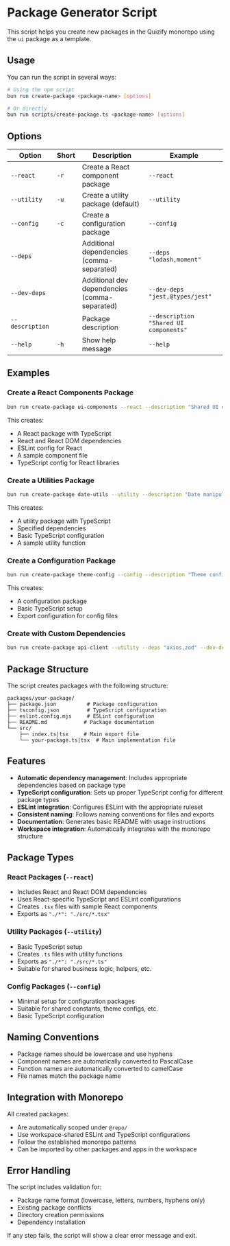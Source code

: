 # Package Generator Script

This script helps you create new packages in the Quizify monorepo using the `ui` package as a template.

## Usage

You can run the script in several ways:

```bash
# Using the npm script
bun run create-package <package-name> [options]

# Or directly
bun run scripts/create-package.ts <package-name> [options]
```

## Options

| Option          | Short | Description                                   | Example                                |
| --------------- | ----- | --------------------------------------------- | -------------------------------------- |
| `--react`       | `-r`  | Create a React component package              | `--react`                              |
| `--utility`     | `-u`  | Create a utility package (default)            | `--utility`                            |
| `--config`      | `-c`  | Create a configuration package                | `--config`                             |
| `--deps`        |       | Additional dependencies (comma-separated)     | `--deps "lodash,moment"`               |
| `--dev-deps`    |       | Additional dev dependencies (comma-separated) | `--dev-deps "jest,@types/jest"`        |
| `--description` |       | Package description                           | `--description "Shared UI components"` |
| `--help`        | `-h`  | Show help message                             | `--help`                               |

## Examples

### Create a React Components Package

```bash
bun run create-package ui-components --react --description "Shared UI components for Quizify"
```

This creates:

- A React package with TypeScript
- React and React DOM dependencies
- ESLint config for React
- A sample component file
- TypeScript config for React libraries

### Create a Utilities Package

```bash
bun run create-package date-utils --utility --description "Date manipulation utilities" --deps "date-fns"
```

This creates:

- A utility package with TypeScript
- Specified dependencies
- Basic TypeScript configuration
- A sample utility function

### Create a Configuration Package

```bash
bun run create-package theme-config --config --description "Theme configuration for the project"
```

This creates:

- A configuration package
- Basic TypeScript setup
- Export configuration for config files

### Create with Custom Dependencies

```bash
bun run create-package api-client --utility --deps "axios,zod" --dev-deps "jest,@types/jest" --description "API client utilities"
```

## Package Structure

The script creates packages with the following structure:

```
packages/your-package/
├── package.json          # Package configuration
├── tsconfig.json         # TypeScript configuration
├── eslint.config.mjs     # ESLint configuration
├── README.md            # Package documentation
└── src/
    ├── index.ts|tsx     # Main export file
    └── your-package.ts|tsx  # Main implementation file
```

## Features

- **Automatic dependency management**: Includes appropriate dependencies based on package type
- **TypeScript configuration**: Sets up proper TypeScript config for different package types
- **ESLint integration**: Configures ESLint with the appropriate ruleset
- **Consistent naming**: Follows naming conventions for files and exports
- **Documentation**: Generates basic README with usage instructions
- **Workspace integration**: Automatically integrates with the monorepo structure

## Package Types

### React Packages (`--react`)

- Includes React and React DOM dependencies
- Uses React-specific TypeScript and ESLint configurations
- Creates `.tsx` files with sample React components
- Exports as `"./*": "./src/*.tsx"`

### Utility Packages (`--utility`)

- Basic TypeScript setup
- Creates `.ts` files with utility functions
- Exports as `"./*": "./src/*.ts"`
- Suitable for shared business logic, helpers, etc.

### Config Packages (`--config`)

- Minimal setup for configuration packages
- Suitable for shared constants, theme configs, etc.
- Basic TypeScript configuration

## Naming Conventions

- Package names should be lowercase and use hyphens
- Component names are automatically converted to PascalCase
- Function names are automatically converted to camelCase
- File names match the package name

## Integration with Monorepo

All created packages:

- Are automatically scoped under `@repo/`
- Use workspace-shared ESLint and TypeScript configurations
- Follow the established monorepo patterns
- Can be imported by other packages and apps in the workspace

## Error Handling

The script includes validation for:

- Package name format (lowercase, letters, numbers, hyphens only)
- Existing package conflicts
- Directory creation permissions
- Dependency installation

If any step fails, the script will show a clear error message and exit.
